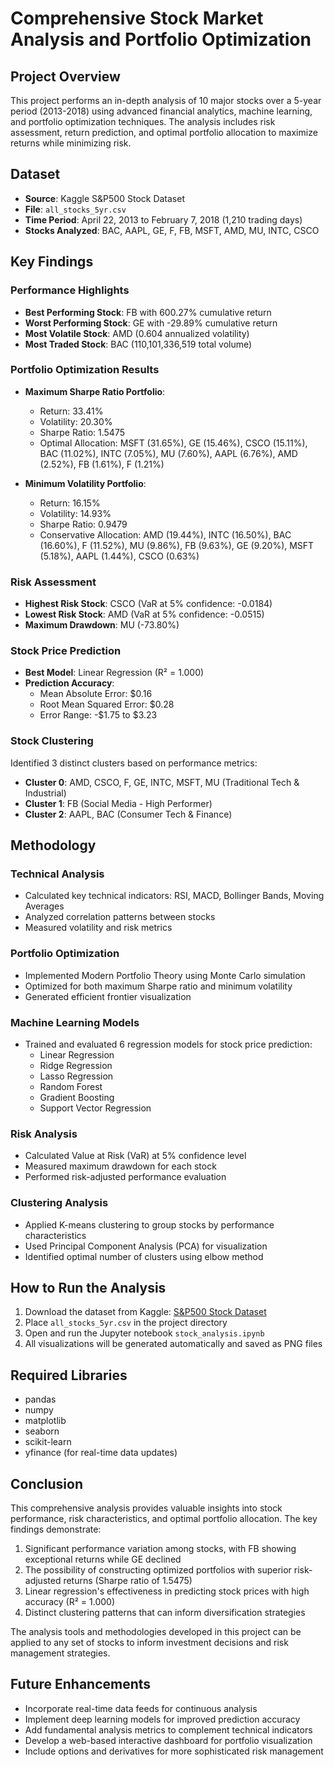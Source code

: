 # Comprehensive Stock Market Analysis and Portfolio Optimization

## Project Overview
This project performs an in-depth analysis of 10 major stocks over a 5-year period (2013-2018) using advanced financial analytics, machine learning, and portfolio optimization techniques. The analysis includes risk assessment, return prediction, and optimal portfolio allocation to maximize returns while minimizing risk.

## Dataset
- **Source**: Kaggle S&P500 Stock Dataset
- **File**: `all_stocks_5yr.csv`
- **Time Period**: April 22, 2013 to February 7, 2018 (1,210 trading days)
- **Stocks Analyzed**: BAC, AAPL, GE, F, FB, MSFT, AMD, MU, INTC, CSCO

## Key Findings

### Performance Highlights
- **Best Performing Stock**: FB with 600.27% cumulative return
- **Worst Performing Stock**: GE with -29.89% cumulative return
- **Most Volatile Stock**: AMD (0.604 annualized volatility)
- **Most Traded Stock**: BAC (110,101,336,519 total volume)

### Portfolio Optimization Results
- **Maximum Sharpe Ratio Portfolio**:
  - Return: 33.41%
  - Volatility: 20.30%
  - Sharpe Ratio: 1.5475
  - Optimal Allocation: MSFT (31.65%), GE (15.46%), CSCO (15.11%), BAC (11.02%), INTC (7.05%), MU (7.60%), AAPL (6.76%), AMD (2.52%), FB (1.61%), F (1.21%)

- **Minimum Volatility Portfolio**:
  - Return: 16.15%
  - Volatility: 14.93%
  - Sharpe Ratio: 0.9479
  - Conservative Allocation: AMD (19.44%), INTC (16.50%), BAC (16.60%), F (11.52%), MU (9.86%), FB (9.63%), GE (9.20%), MSFT (5.18%), AAPL (1.44%), CSCO (0.63%)

### Risk Assessment
- **Highest Risk Stock**: CSCO (VaR at 5% confidence: -0.0184)
- **Lowest Risk Stock**: AMD (VaR at 5% confidence: -0.0515)
- **Maximum Drawdown**: MU (-73.80%)

### Stock Price Prediction
- **Best Model**: Linear Regression (R² = 1.000)
- **Prediction Accuracy**:
  - Mean Absolute Error: $0.16
  - Root Mean Squared Error: $0.28
  - Error Range: -$1.75 to $3.23

### Stock Clustering
Identified 3 distinct clusters based on performance metrics:
- **Cluster 0**: AMD, CSCO, F, GE, INTC, MSFT, MU (Traditional Tech & Industrial)
- **Cluster 1**: FB (Social Media - High Performer)
- **Cluster 2**: AAPL, BAC (Consumer Tech & Finance)

## Methodology

### Technical Analysis
- Calculated key technical indicators: RSI, MACD, Bollinger Bands, Moving Averages
- Analyzed correlation patterns between stocks
- Measured volatility and risk metrics

### Portfolio Optimization
- Implemented Modern Portfolio Theory using Monte Carlo simulation
- Optimized for both maximum Sharpe ratio and minimum volatility
- Generated efficient frontier visualization

### Machine Learning Models
- Trained and evaluated 6 regression models for stock price prediction:
  - Linear Regression
  - Ridge Regression
  - Lasso Regression
  - Random Forest
  - Gradient Boosting
  - Support Vector Regression

### Risk Analysis
- Calculated Value at Risk (VaR) at 5% confidence level
- Measured maximum drawdown for each stock
- Performed risk-adjusted performance evaluation

### Clustering Analysis
- Applied K-means clustering to group stocks by performance characteristics
- Used Principal Component Analysis (PCA) for visualization
- Identified optimal number of clusters using elbow method



## How to Run the Analysis
1. Download the dataset from Kaggle: [S&P500 Stock Dataset](https://www.kaggle.com/datasets/camnugent/sandp500)
2. Place `all_stocks_5yr.csv` in the project directory
3. Open and run the Jupyter notebook `stock_analysis.ipynb`
4. All visualizations will be generated automatically and saved as PNG files

## Required Libraries
- pandas
- numpy
- matplotlib
- seaborn
- scikit-learn
- yfinance (for real-time data updates)

## Conclusion
This comprehensive analysis provides valuable insights into stock performance, risk characteristics, and optimal portfolio allocation. The key findings demonstrate:
1. Significant performance variation among stocks, with FB showing exceptional returns while GE declined
2. The possibility of constructing optimized portfolios with superior risk-adjusted returns (Sharpe ratio of 1.5475)
3. Linear regression's effectiveness in predicting stock prices with high accuracy (R² = 1.000)
4. Distinct clustering patterns that can inform diversification strategies

The analysis tools and methodologies developed in this project can be applied to any set of stocks to inform investment decisions and risk management strategies.

## Future Enhancements
- Incorporate real-time data feeds for continuous analysis
- Implement deep learning models for improved prediction accuracy
- Add fundamental analysis metrics to complement technical indicators
- Develop a web-based interactive dashboard for portfolio visualization
- Include options and derivatives for more sophisticated risk management
